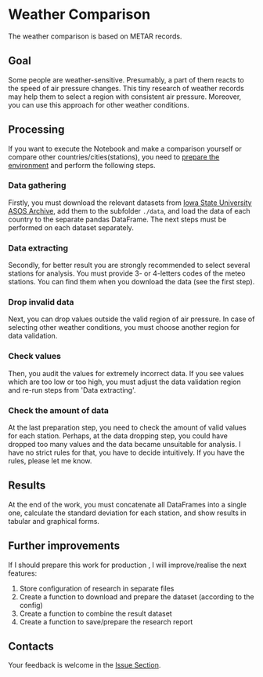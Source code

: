 # Weather Comparison
The weather comparison is based on METAR records.

## Goal
Some people are weather-sensitive.
Presumably, a part of them reacts to the speed of air pressure changes.
This  tiny research of weather records may help them to select a region with consistent air pressure.
Moreover, you can use this approach for other weather conditions.

## Processing
If you want to execute the Notebook and make a comparison yourself or compare other countries/cities(stations),
you need to [prepare the environment](./ENV_PREPARE.md) and perform the following steps.

### Data gathering
Firstly, you must download the relevant datasets from
[Iowa State University ASOS Archive](https://mesonet.agron.iastate.edu/request/download.phtml),
add them to the subfolder `./data`, and load the data of each country to the separate pandas DataFrame.
The next steps must be performed on each dataset separately.

### Data extracting 
Secondly, for better result you are strongly recommended to select several stations for analysis. 
You must provide 3- or 4-letters codes of the meteo stations.
You can find them when you download the data (see the first step). 

### Drop invalid data
Next, you can drop values outside the valid region of air pressure.
In case of selecting other weather conditions, you must choose another region for data validation.   

### Check values
Then, you audit the values for extremely incorrect data.
If you see values which are too low or too high, you must adjust the data validation region and
re-run steps from 'Data extracting'. 

### Check the amount of data
At the last preparation step, you need to check the amount of valid values for each station.
Perhaps, at the data dropping step, you could have dropped too many values and the data became unsuitable for analysis.
I have no strict rules for that, you have to decide intuitively. If you have the rules, please let me know. 

## Results
At the end of the work, you must concatenate all DataFrames into a single one,
calculate the standard deviation for each station, and show results in tabular and graphical forms.

## Further improvements
If I should prepare this work for production , I will improve/realise the next features:
1. Store configuration of research in separate files
2. Create a function to download and prepare the dataset (according to the config)
3. Create a function to combine the result dataset
4. Create a function to save/prepare the research report

## Contacts

Your feedback is welcome in the [Issue Section](https://github.com/taras-z/weather-comparison/issues).